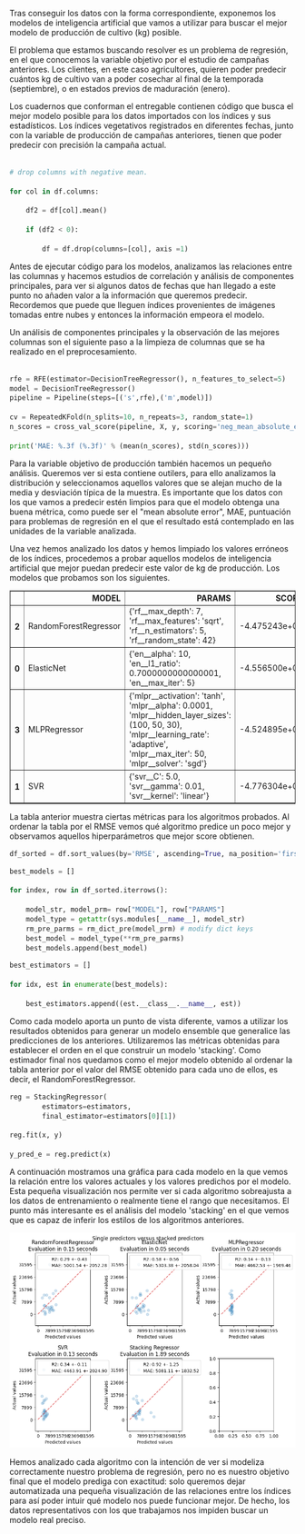 Tras conseguir los datos con la forma correspondiente, exponemos los modelos de inteligencia artificial que vamos a utilizar para buscar el mejor modelo de producción de cultivo (kg) posible.

El problema que estamos buscando resolver es un problema de regresión, en el que conocemos la variable objetivo por el estudio de campañas anteriores. Los clientes, en este caso agricultores, quieren poder predecir cuántos kg de cultivo van a poder cosechar al final de la temporada (septiembre), o en estados previos de maduración (enero).

Los cuadernos que conforman el entregable contienen código que busca el mejor modelo posible para los datos importados con los índices y sus estadísticos. Los índices vegetativos registrados en diferentes fechas, junto con la variable de producción de campañas anteriores, tienen que poder predecir con precisión la campaña actual.

```python

# drop columns with negative mean.

for col in df.columns:

	df2 = df[col].mean()
	
	if (df2 < 0):
	
		df = df.drop(columns=[col], axis =1)
```

Antes de ejecutar código para los modelos, analizamos las relaciones entre las columnas y hacemos estudios de correlación y análisis de componentes principales, para ver si algunos datos de fechas que han llegado a este punto no añaden valor a la información que queremos predecir. Recordemos que puede que lleguen índices provenientes de imágenes tomadas entre nubes y entonces la información empeora el modelo.

Un análisis de componentes principales y la observación de las mejores columnas son el siguiente paso a la limpieza de columnas que se ha realizado en el preprocesamiento.

```python

rfe = RFE(estimator=DecisionTreeRegressor(), n_features_to_select=5)  
model = DecisionTreeRegressor()
pipeline = Pipeline(steps=[('s',rfe),('m',model)])

cv = RepeatedKFold(n_splits=10, n_repeats=3, random_state=1)
n_scores = cross_val_score(pipeline, X, y, scoring='neg_mean_absolute_error', cv=cv, n_jobs=-1)

print('MAE: %.3f (%.3f)' % (mean(n_scores), std(n_scores)))

```

Para la variable objetivo de producción también hacemos un pequeño análisis. Queremos ver si esta contiene outilers, para ello analizamos la distribución y seleccionamos aquellos valores que se alejan mucho de la media y desviación típica de la muestra. Es importante que los datos con los que vamos a predecir estén limpios para que el modelo obtenga una buena métrica, como puede ser el "mean absolute error", MAE, puntuación para problemas de regresión en el que el resultado está contemplado en las unidades de la variable analizada.

Una vez hemos analizado los datos y hemos limpiado los valores erróneos de los índices, procedemos a probar aquellos modelos de inteligencia artificial que mejor puedan predecir este valor de kg de producción. Los modelos que probamos son los siguientes.

<table border="1" class="dataframe">
  <thead>
    <tr style="text-align: right;">
      <th></th>
      <th>MODEL</th>
      <th>PARAMS</th>
      <th>SCORE</th>
      <th>MAE</th>
      <th>MSE</th>
      <th>RMSE</th>
    </tr>
  </thead>
  <tbody>
    <tr>
      <th>2</th>
      <td>RandomForestRegressor</td>
      <td>{'rf__max_depth': 7, 'rf__max_features': 'sqrt', 'rf__n_estimators': 5, 'rf__random_state': 42}</td>
      <td>-4.475243e+07</td>
      <td>2282.013333</td>
      <td>1.464411e+07</td>
      <td>3826.762121</td>
    </tr>
    <tr>
      <th>0</th>
      <td>ElasticNet</td>
      <td>{'en__alpha': 10, 'en__l1_ratio': 0.7000000000000001, 'en__max_iter': 5}</td>
      <td>-4.556500e+07</td>
      <td>4668.784757</td>
      <td>4.217480e+07</td>
      <td>6494.212821</td>
    </tr>
    <tr>
      <th>3</th>
      <td>MLPRegressor</td>
      <td>{'mlpr__activation': 'tanh', 'mlpr__alpha': 0.0001, 'mlpr__hidden_layer_sizes': (100, 50, 30), 'mlpr__learning_rate': 'adaptive', 'mlpr__max_iter': 50, 'mlpr__solver': 'sgd'}</td>
      <td>-4.524895e+07</td>
      <td>4616.211769</td>
      <td>4.322007e+07</td>
      <td>6574.197540</td>
    </tr>
    <tr>
      <th>1</th>
      <td>SVR</td>
      <td>{'svr__C': 5.0, 'svr__gamma': 0.01, 'svr__kernel': 'linear'}</td>
      <td>-4.776304e+07</td>
      <td>4129.801479</td>
      <td>4.749271e+07</td>
      <td>6891.495313</td>
    </tr>
  </tbody>
</table>


La tabla anterior muestra ciertas métricas para los algoritmos probados. Al ordenar la tabla por el RMSE vemos qué algoritmo predice un poco mejor y observamos aquellos hiperparámetros que mejor score obtienen.

```python
df_sorted = df.sort_values(by='RMSE', ascending=True, na_position='first');
```

```python
best_models = []

for index, row in df_sorted.iterrows():

	model_str, model_prm= row["MODEL"], row["PARAMS"]
	model_type = getattr(sys.modules[__name__], model_str)
	rm_pre_parms = rm_dict_pre(model_prm) # modify dict keys
	best_model = model_type(**rm_pre_parms)
	best_models.append(best_model)
```

```python
best_estimators = []

for idx, est in enumerate(best_models):

	best_estimators.append((est.__class__.__name__, est))
```

Como cada modelo aporta un punto de vista diferente, vamos a utilizar los resultados obtenidos para generar un modelo ensemble que generalice las predicciones de los anteriores. Utilizaremos las métricas obtenidas para establecer el orden en el que construir un modelo 'stacking'. Como estimador final nos quedamos como el mejor modelo obtenido al ordenar la tabla anterior por el valor del RMSE obtenido para cada uno de ellos, es decir, el RandomForestRegressor.

```python
reg = StackingRegressor(
		estimators=estimators,
		final_estimator=estimators[0][1])

reg.fit(x, y)

y_pred_e = reg.predict(x)
```

A continuación mostramos una gráfica para cada modelo en la que vemos la relación entre los valores actuales y los valores predichos por el modelo. Esta pequeña visualización nos permite ver si cada algoritmo sobreajusta a los datos de entrenamiento o realmente tiene el rango que necesitamos. El punto más interesante es el análisis del modelo 'stacking' en el que vemos que es capaz de inferir los estilos de los algoritmos anteriores.

![](figures/actual-predict.PNG)

Hemos analizado cada algoritmo con la intención de ver si modeliza correctamente nuestro problema de regresión, pero no es nuestro objetivo final que el modelo prediga con exactitud: solo queremos dejar automatizada una pequeña visualización de las relaciones entre los índices para así poder intuir qué modelo nos puede funcionar mejor. De hecho, los datos representativos con los que trabajamos nos impiden buscar un modelo real preciso.
